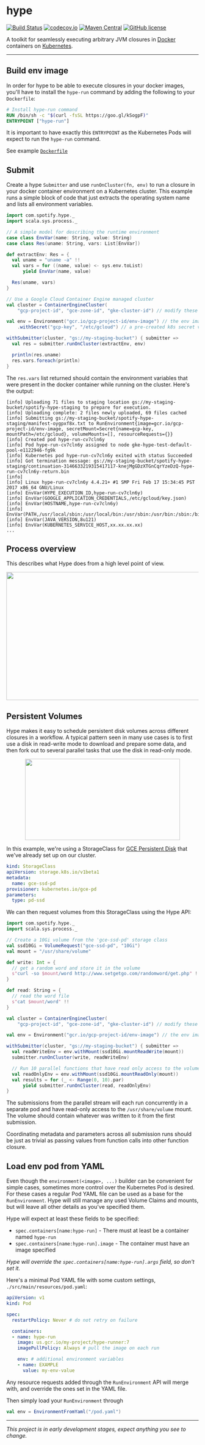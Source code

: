 hype
====

[![Build Status](https://img.shields.io/circleci/project/github/spotify/hype/master.svg)](https://circleci.com/gh/spotify/hype)
[![codecov.io](https://codecov.io/github/spotify/hype/coverage.svg?branch=master)](https://codecov.io/github/spotify/hype?branch=master)
[![Maven Central](https://img.shields.io/maven-central/v/com.spotify/hype-root.svg)](https://search.maven.org/#search%7Cga%7C1%7Cg%3A%22com.spotify%22%20hype*)
[![GitHub license](https://img.shields.io/github/license/spotify/hype.svg)](./LICENSE)

A toolkit for seamlessly executing arbitrary JVM closures in [Docker] containers on [Kubernetes].

---

## Build env image

In order for hype to be able to execute closures in your docker images, you'll have to install
the `hype-run` command by adding the following to your `Dockerfile`:

```dockerfile
# Install hype-run command
RUN /bin/sh -c "$(curl -fsSL https://goo.gl/kSogpF)"
ENTRYPOINT ["hype-run"]
```

It is important to have exactly this `ENTRYPOINT` as the Kubernetes Pods will expect to run the
`hype-run` command.

See example [`Dockerfile`](hype-docker/Dockerfile)

## Submit

Create a hype `Submitter` and use `runOnCluster(fn, env)` to run a closure in your docker container
environment on a Kubernetes cluster. This example runs a simple block of code that just extracts
the operating system name and lists all environment variables.

```scala
import com.spotify.hype._
import scala.sys.process._

// A simple model for describing the runtime environment
case class EnvVar(name: String, value: String)
case class Res(uname: String, vars: List[EnvVar])

def extractEnv: Res = {
  val uname = "uname -a" !!
  val vars = for ((name, value) <- sys.env.toList)
      yield EnvVar(name, value)

  Res(uname, vars)
}

// Use a Google Cloud Container Engine managed cluster
val cluster = ContainerEngineCluster(
    "gcp-project-id", "gce-zone-id", "gke-cluster-id") // modify these

val env = Environment("gcr.io/gcp-project-id/env-image") // the env image we created earlier
    .withSecret("gcp-key", "/etc/gcloud") // a pre-created k8s secret volume named "gcp-key"

withSubmitter(cluster, "gs://my-staging-bucket") { submitter =>
  val res = submitter.runOnCluster(extractEnv, env)

  println(res.uname)
  res.vars.foreach(println)
}
```

The `res.vars` list returned should contain the environment variables that were present in the
docker container while running on the cluster. Here's the output:

```
[info] Uploading 71 files to staging location gs://my-staging-bucket/spotify-hype-staging to prepare for execution.
[info] Uploading complete: 2 files newly uploaded, 69 files cached
[info] Submitting gs://my-staging-bucket/spotify-hype-staging/manifest-oygpxf8x.txt to RunEnvironment{image=gcr.io/gcp-project-id/env-image, secretMount=Secret{name=gcp-key, mountPath=/etc/gcloud}, volumeMounts=[], resourceRequests={}}
[info] Created pod hype-run-cv7cln6y
[info] Pod hype-run-cv7cln6y assigned to node gke-hype-test-default-pool-e1122946-fg9k
[info] Kubernetes pod hype-run-cv7cln6y exited with status Succeeded
[info] Got termination message: gs://my-staging-bucket/spotify-hype-staging/continuation-3146633219315417117-knejMgGDzXTGnCqrYzeDzQ-hype-run-cv7cln6y-return.bin
[info]
[info] Linux hype-run-cv7cln6y 4.4.21+ #1 SMP Fri Feb 17 15:34:45 PST 2017 x86_64 GNU/Linux
[info] EnvVar(HYPE_EXECUTION_ID,hype-run-cv7cln6y)
[info] EnvVar(GOOGLE_APPLICATION_CREDENTIALS,/etc/gcloud/key.json)
[info] EnvVar(HOSTNAME,hype-run-cv7cln6y)
[info] EnvVar(PATH,/usr/local/sbin:/usr/local/bin:/usr/sbin:/usr/bin:/sbin:/bin)
[info] EnvVar(JAVA_VERSION,8u121)
[info] EnvVar(KUBERNETES_SERVICE_HOST,xx.xx.xx.xx)
...
```

## Process overview

This describes what Hype does from a high level point of view.

<p align="center">
  <img src="https://github.com/spotify/hype/blob/master/doc/hype.png?raw=true"
       width="723"
       height="336"/>
</p>

## Persistent Volumes

Hype makes it easy to schedule persistent disk volumes across different closures in a workflow.
A typical pattern seen in many use cases is to first use a disk in read-write mode to download and
prepare some data, and then fork out to several parallel tasks that use the disk in read-only mode.

<p align="center">
  <img src="https://github.com/spotify/hype/blob/master/doc/hype-volumes.png?raw=true"
       width="406"
       height="213"/>
</p>

In this example, we're using a StorageClass for [GCE Persistent Disk] that we've already set up on
our cluster.

```yaml
kind: StorageClass
apiVersion: storage.k8s.io/v1beta1
metadata:
  name: gce-ssd-pd
provisioner: kubernetes.io/gce-pd
parameters:
  type: pd-ssd
```

We can then request volumes from this StorageClass using the Hype API:

```scala
import com.spotify.hype._
import scala.sys.process._

// Create a 10Gi volume from the 'gce-ssd-pd' storage class
val ssd10Gi = VolumeRequest("gce-ssd-pd", "10Gi")
val mount = "/usr/share/volume" 

def write: Int = {
  // get a random word and store it in the volume
  s"curl -so $mount/word http://www.setgetgo.com/randomword/get.php" !
}

def read: String = {
  // read the word file
  s"cat $mount/word" !!
}

val cluster = ContainerEngineCluster(
    "gcp-project-id", "gce-zone-id", "gke-cluster-id") // modify these

val env = Environment("gcr.io/gcp-project-id/env-image") // the env image we created earlier

withSubmitter(cluster, "gs://my-staging-bucket") { submitter =>
  val readWriteEnv = env.withMount(ssd10Gi.mountReadWrite(mount))
  submitter.runOnCluster(write, readWriteEnv)

  // Run 10 parallel functions that have read only access to the volume
  val readOnlyEnv = env.withMount(ssd10Gi.mountReadOnly(mount))
  val results = for (_ <- Range(0, 10).par)
      yield submitter.runOnCluster(read, readOnlyEnv)
}
```

The submissions from the parallel stream will each run concurrently in a separate pod and have
read-only access to the `/usr/share/volume` mount. The volume should contain whatever was written
to it from the first submission.

Coordinating metadata and parameters across all submission runs should be just as trivial as
passing values from function calls into other function closure.

## Load env pod from YAML

Even though the `environment(<image>, ...)` builder can be convenient for simple cases, sometimes
more control over the Kubernetes Pod is desired. For these cases a regular Pod YAML file can be
used as a base for the `RunEnvironment`. Hype will still manage any used Volume Claims and
mounts, but will leave all other details as you've specified them.

Hype will expect at least these fields to be specified:

- `spec.containers[name:hype-run]` - There must at least be a container named `hype-run`
- `spec.containers[name:hype-run].image`  - The container must have an image specified

_Hype will override the `spec.containers[name:hype-run].args` field, so don't set it._

Here's a minimal Pod YAML file with some custom settings, `./src/main/resources/pod.yaml`:

```yaml
apiVersion: v1
kind: Pod

spec:
  restartPolicy: Never # do not retry on failure

  containers:
  - name: hype-run
    image: us.gcr.io/my-project/hype-runner:7
    imagePullPolicy: Always # pull the image on each run

    env: # additional environment variables
    - name: EXAMPLE
      value: my-env-value
```

Any resource requests added through the `RunEnvironment` API will merge with, and override the ones
set in the YAML file.

Then simply load your `RunEnvironment` through

```scala
val env = EnvironmentFromYaml("/pod.yaml")
```

---

_This project is in early development stages, expect anything you see to change._

[Docker]: https://www.docker.com
[Kubernetes]: https://kubernetes.io/
[GCE Persistent Disk]: http://blog.kubernetes.io/2016/10/dynamic-provisioning-and-storage-in-kubernetes.html
